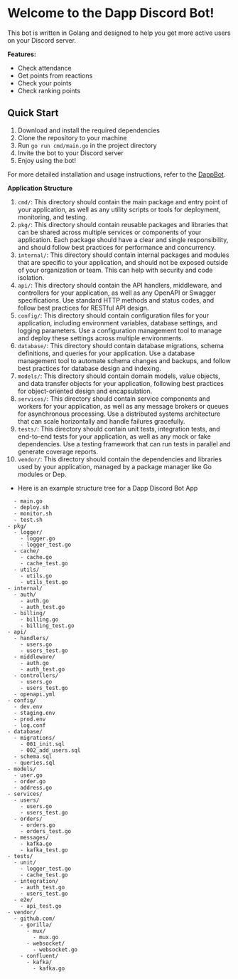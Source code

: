 Welcome to the Dapp Discord Bot!
================================

This bot is written in Golang and designed to help you get more active users on your Discord server.

**Features:**

*   Check attendance
*   Get points from reactions
*   Check your points
*   Check ranking points

Quick Start
-----------

1.  Download and install the required dependencies
2.  Clone the repository to your machine
3.  Run `go run cmd/main.go` in the project directory
4.  Invite the bot to your Discord server
5.  Enjoy using the bot!

For more detailed installation and usage instructions, refer to the [DappBot](https://discord.com/api/oauth2/authorize?client_id=1069870125425115166&permissions=8&scope=bot).

**Application Structure**
1. `cmd/`: This directory should contain the main package and entry point of your application, as well as any utility scripts or tools for deployment, monitoring, and testing.
2. `pkg/`: This directory should contain reusable packages and libraries that can be shared across multiple services or components of your application. Each package should have a clear and single responsibility, and should follow best practices for performance and concurrency.
3. `internal/`: This directory should contain internal packages and modules that are specific to your application, and should not be exposed outside of your organization or team. This can help with security and code isolation.
4. `api/`: This directory should contain the API handlers, middleware, and controllers for your application, as well as any OpenAPI or Swagger specifications. Use standard HTTP methods and status codes, and follow best practices for RESTful API design.
5. `config/`: This directory should contain configuration files for your application, including environment variables, database settings, and logging parameters. Use a configuration management tool to manage and deploy these settings across multiple environments.
6. `database/`: This directory should contain database migrations, schema definitions, and queries for your application. Use a database management tool to automate schema changes and backups, and follow best practices for database design and indexing.
7. `models/`: This directory should contain domain models, value objects, and data transfer objects for your application, following best practices for object-oriented design and encapsulation.
8. `services/`: This directory should contain service components and workers for your application, as well as any message brokers or queues for asynchronous processing. Use a distributed systems architecture that can scale horizontally and handle failures gracefully.
9. `tests/`: This directory should contain unit tests, integration tests, and end-to-end tests for your application, as well as any mock or fake dependencies. Use a testing framework that can run tests in parallel and generate coverage reports.
10. `vendor/`: This directory should contain the dependencies and libraries used by your application, managed by a package manager like Go modules or Dep.

- Here is an example structure tree for a Dapp Discord Bot App
```- cmd/
  - main.go
  - deploy.sh
  - monitor.sh
  - test.sh
- pkg/
  - logger/
    - logger.go
    - logger_test.go
  - cache/
    - cache.go
    - cache_test.go
  - utils/
    - utils.go
    - utils_test.go
- internal/
  - auth/
    - auth.go
    - auth_test.go
  - billing/
    - billing.go
    - billing_test.go
- api/
  - handlers/
    - users.go
    - users_test.go
  - middleware/
    - auth.go
    - auth_test.go
  - controllers/
    - users.go
    - users_test.go
  - openapi.yml
- config/
  - dev.env
  - staging.env
  - prod.env
  - log.conf
- database/
  - migrations/
    - 001_init.sql
    - 002_add_users.sql
  - schema.sql
  - queries.sql
- models/
  - user.go
  - order.go
  - address.go
- services/
  - users/
    - users.go
    - users_test.go
  - orders/
    - orders.go
    - orders_test.go
  - messages/
    - kafka.go
    - kafka_test.go
- tests/
  - unit/
    - logger_test.go
    - cache_test.go
  - integration/
    - auth_test.go
    - users_test.go
  - e2e/
    - api_test.go
- vendor/
  - github.com/
    - gorilla/
      - mux/
        - mux.go
      - websocket/
        - websocket.go
    - confluent/
      - kafka/
        - kafka.go
```